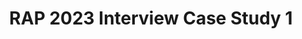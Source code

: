 ---
title: RAP 2023 Interview Case Study 1
redirect_to: https://drive.google.com/file/d/1aFq0gvs_22o6uJIFzWdc9XFrusPcJt_I/view?usp=drive_link
redirect_from: 
  - /RAPInterviewCaseSHOTI
  - /rapinterviewcaseshoti
---